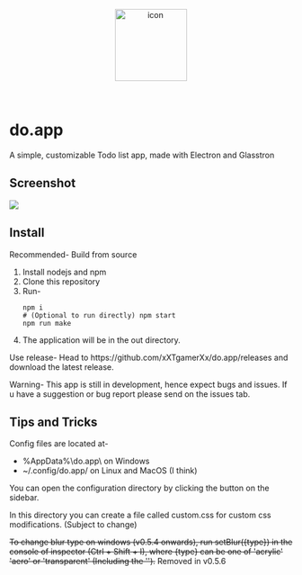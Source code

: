 <p align="center">
  <img src="https://raw.githubusercontent.com/xXTgamerXx/do.app/main/src/icon.png" alt="icon" width="128"></img>
</p>
<br>
<h1>do.app</h1>
<p>A simple, customizable Todo list app, made with Electron and Glasstron</p>
<h2>Screenshot</h2>
<img src="https://user-images.githubusercontent.com/72494265/198091708-00de108f-5ff0-4205-8557-2d684e17935b.png"></img>
<br>
<h2>Install</h2>
<p>Recommended- Build from source</p>
<ol>
<li>Install nodejs and npm</li>
<li>Clone this repository</li>
<li>Run-
<pre><code>npm i
# (Optional to run directly) npm start
npm run make
</code></pre></li>
<li>The application will be in the out directory.</li>
</ol>
<p>Use release- Head to https://github.com/xXTgamerXx/do.app/releases and download the latest release.</p>
<p>Warning- This app is still in development, hence expect bugs and issues. If u have a suggestion or bug report please send on the issues tab.</p>
<h2>Tips and Tricks</h2>
<p>Config files are located at-</p>
<ul>
  <li>%AppData%\do.app\ on Windows</li>
  <li>~/.config/do.app/ on Linux and MacOS (I think)</li>
</ul>
<p>You can open the configuration directory by clicking the button on the sidebar.</p>
<p>In this directory you can create a file called custom.css for custom css modifications. (Subject to change)</p>
<p><s>To change blur type on windows (v0.5.4 onwards), run setBlur({type}) in the console of inspector (Ctrl + Shift + I), where {type} can be one of 'acrylic' 'aero' or 'transparent' (Including the '').</s> Removed in v0.5.6</p>
